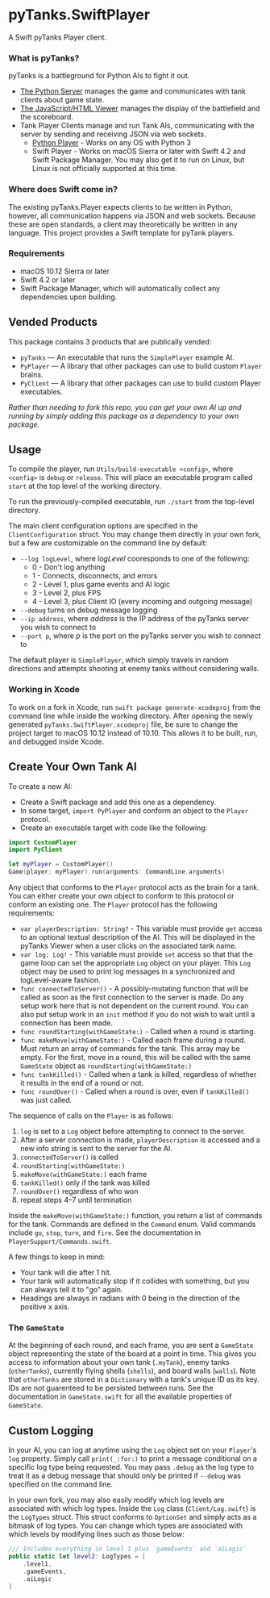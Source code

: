 # pyTanks.SwiftPlayer

A Swift pyTanks Player client.

### What is pyTanks? ###

pyTanks is a battleground for Python AIs to fight it out.

* [The Python Server](https://github.com/JoelEager/pyTanks.Server) manages the game and communicates with tank clients about game state.
* [The JavaScript/HTML Viewer](https://github.com/JoelEager/pyTanks.Viewer) manages the display of the battlefield and the scoreboard.
* Tank Player Clients manage and run Tank AIs, communicating with the server by sending and receiving JSON via web sockets.
  - [Python Player](https://github.com/JoelEager/pyTanks.Player) - Works on any OS with Python 3
  - Swift Player - Works on macOS Sierra or later with Swift 4.2 and Swift Package Manager. You may also get it to run on Linux, but Linux is not officially supported at this time.

### Where does Swift come in? ###
The existing pyTanks.Player expects clients to be written in Python, however, all communication happens via JSON and web sockets. Because these are open standards, a client may theoretically be written in any language. This project provides a Swift template for pyTank players.

### Requirements ###
- macOS 10.12 Sierra or later
- Swift 4.2 or later
- Swift Package Manager, which will automatically collect any dependencies upon building.

## Vended Products ##
This package contains 3 products that are publically vended:
- `pyTanks` — An executable that runs the `SimplePlayer` example AI.
- `PyPlayer` — A library that other packages can use to build custom `Player` brains.
- `PyClient` — A library that other packages can use to build custom Player executables.

*Rather than needing to fork this repo, you can get your own AI up and running by simply adding this package as a dependency to your own package.*

## Usage ##
To compile the player, run `Utils/build-executable <config>`, where `<config>` is `debug` or `release`. This will place an executable program called `start` at the top level of the working directory.

To run the previously-compiled executable, run `./start` from the top-level directory.

The main client configuration options are specified in the `ClientConfiguration` struct. You may change them directly in your own fork, but a few are customizable on the command line by default:
- `--log logLevel`, where *logLevel* cooresponds to one of the following:
  - 0 - Don't log anything
  - 1 - Connects, disconnects, and errors
  - 2 - Level 1, plus game events and AI logic
  - 3 - Level 2, plus FPS
  - 4 - Level 3, plus Client IO (every incoming and outgoing message)
- `--debug` turns on debug message logging
- `--ip address`, where *address* is the IP address of the pyTanks server you wish to connect to
- `--port p`, where *p* is the port on the pyTanks server you wish to connect to

The default player is `SimplePlayer`, which simply travels in random directions and attempts shooting at enemy tanks without considering walls.

### Working in Xcode ###
To work on a fork in Xcode, run `swift package generate-xcodeproj` from the command line while inside the working directory. After opening the newly generated `pyTanks.SwiftPlayer.xcodeproj` file, be sure to change the project target to macOS 10.12 instead of 10.10. This allows it to be built, run, and debugged inside Xcode.

## Create Your Own Tank AI ##

To create a new AI:
- Create a Swift package and add this one as a dependency.
- In some target, `import PyPlayer` and conform an object to the `Player` protocol.
- Create an executable target with code like the following:

```swift
import CustomPlayer
import PyClient

let myPlayer = CustomPlayer()
Game(player: myPlayer).run(arguments: CommandLine.arguments)
```

Any object that conforms to the `Player` protocol acts as the brain for a tank. You can either create your own object to conform to this protocol or conform an existing one. The `Player` protocol has the following requirements:
- `var playerDescription: String?` - This variable must provide `get` access to an optional textual description of the AI. This will be displayed in the pyTanks Viewer when a user clicks on the associated tank name.
- `var log: Log!` - This variable must provide `set` access so that that the game loop can set the appropriate `Log` object on your player. This `Log` object may be used to print log messages in a synchronized and logLevel-aware fashion.
- `func connectedToServer()` - A possibly-mutating function that will be called as soon as the first connection to the server is made. Do any setup work here that is not dependent on the current round. You can also put setup work in an `init` method if you do not wish to wait until a connection has been made.
- `func roundStarting(withGameState:)` - Called when a round is starting.
- `func makeMove(withGameState:)` - Called each frame during a round. Must return an array of commands for the tank. This array may be empty. For the first, move in a round, this will be called with the same `GameState` object as `roundStarting(withGameState:)`
- `func tankKilled()` - Called when a tank is killed, regardless of whether it results in the end of a round or not.
- `func roundOver()` - Called when a round is over, even if `tankKilled()` was just called.

The sequence of calls on the `Player` is as follows:
1. `log` is set to a `Log` object before attempting to connect to the server.
2. After a server connection is made, `playerDescription` is accessed and a new info string is sent to the server for the AI.
3. `connectedToServer()` is called
4. `roundStarting(withGameState:)`
5. `makeMove(withGameState:)` each frame
6. `tankKilled()` only if the tank was killed
7. `roundOver()` regardless of who won
8. repeat steps 4–7 until termination

Inside the `makeMove(withGameState:)` function, you return a list of commands for the tank. Commands are defined in the `Command` enum. Valid commands include `go`, `stop`, `turn`, and `fire`. See the documentation in `PlayerSupport/Commands.swift`.

A few things to keep in mind:
- Your tank will die after 1 hit.
- Your tank will automatically stop if it collides with something, but you can always tell it to "go" again.
- Headings are always in radians with 0 being in the direction of the positive x axis.

### The `GameState` ###
At the beginning of each round, and each frame, you are sent a `GameState` object representing the state of the board at a point in time. This gives you access to information about your own tank (`.myTank`), enemy tanks (`otherTanks`), currently flying shells (`shells`), and board walls (`walls`). Note that `otherTanks` are stored in a `Dictionary` with a tank's unique ID as its key. IDs are not guarenteed to be persisted between runs. See the documentation in `GameState.swift` for all the available properties of `GameState`.

## Custom Logging ##
In your AI, you can log at anytime using the `Log` object set on your `Player`'s `log` property. Simply call `print(_:for:)` to print a message conditional on a specific log type being requested. You may pass `.debug` as the log type to treat it as a debug message that should only be printed if `--debug` was specified on the command line.

In your own fork, you may also easily modify which log levels are associated with which log types. Inside the `Log` class (`Client/Log.swift`) is the `LogTypes` struct. This struct conforms to `OptionSet` and simply acts as a bitmask of log types. You can change which types are associated with which levels by modifying lines such as those below:
```swift
/// Includes everything in level 1 plus `gameEvents` and `aiLogic`
public static let level2: LogTypes = [
    .level1,
    .gameEvents,
    .aiLogic
]
```
